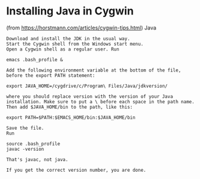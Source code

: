 <!-- TITLE: Cygwin -->
<!-- SUBTITLE: A quick summary of Cygwin -->

# Installing Java in Cygwin
(from https://horstmann.com/articles/cygwin-tips.html)
Java

    Download and install the JDK in the usual way.
    Start the Cygwin shell from the Windows start menu.
    Open a Cygwin shell as a regular user. Run

    emacs .bash_profile &

    Add the following environment variable at the bottom of the file, before the export PATH statement:

    export JAVA_HOME=/cygdrive/c/Program\ Files/Java/jdkversion/

    where you should replace version with the version of your Java installation. Make sure to put a \ before each space in the path name. Then add $JAVA_HOME/bin to the path, like this:

    export PATH=$PATH:$EMACS_HOME/bin:$JAVA_HOME/bin

    Save the file.
    Run

    source .bash_profile
    javac -version

    That's javac, not java.

    If you get the correct version number, you are done.
